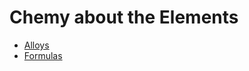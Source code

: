 # Chemy about the Elements  
 - [Alloys](/assets/docs/universe/chemy/Elements/alloy/readme.md)  
 - [Formulas](/assets/docs/universe/chemy/Elements/Formulas/readme.md)  
